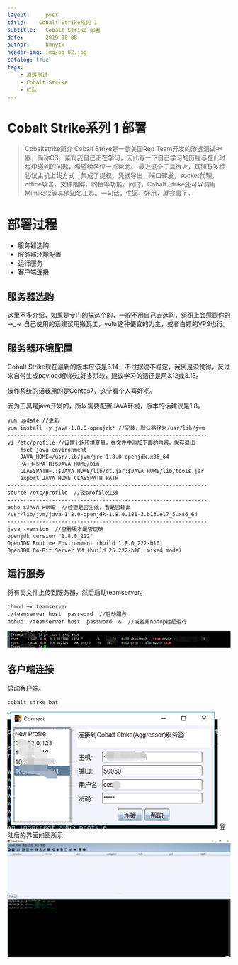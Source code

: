 ```yaml
---
layout:     post
title:    Cobalt Strike系列 1
subtitle:   Cobalt Strike 部署
date:       2019-08-08
author:     hmoytx
header-img: img/bg_02.jpg
catalog: true
tags:
    - 渗透测试
    - Cobalt Strike
    - 红队
---
```


# Cobalt Strike系列 1 部署


>Cobaltstrike简介
Cobalt Strike是一款美国Red Team开发的渗透测试神器，简称CS。菜鸡我自己正在学习，因此写一下自己学习的历程与在此过程中碰到的问题，希望给各位一点帮助。
最近这个工具很火，其拥有多种协议主机上线方式，集成了提权，凭据导出，端口转发，socket代理，office攻击，文件捆绑，钓鱼等功能。同时，Cobalt Strike还可以调用Mimikatz等其他知名工具。一句话，牛逼，好用，就完事了。

# 部署过程

- 服务器选购
- 服务器环境配置
- 运行服务
- 客户端连接

## 服务器选购
这里不多介绍，如果是专门的搞这个的，一般不用自己去选购，组织上会照顾你的→_→
自己使用的话建议用搬瓦工，vultr这种便宜的为主，或者白嫖的VPS也行。
## 服务器环境配置
Cobalt Strike现在最新的版本应该是3.14，不过据说不稳定，我倒是没觉得，反过来自带生成payload倒能过好多杀软，建议学习的话还是用3.12或3.13。

操作系统的话我用的是Centos7，这个看个人喜好吧。

因为工具是java开发的，所以需要配置JAVA环境，版本的话建议是1.8。
```shell
yum update //更新
yum install -y java-1.8.0-openjdk* //安装，默认路径为/usr/lib/jvm
---------------------------------------------------------------
vi /etc/profile //设置jdk环境变量，在文件中添加下面的内容，保存退出
    #set java environment
    JAVA_HOME=/usr/lib/jvm/jre-1.8.0-openjdk.x86_64
    PATH=$PATH:$JAVA_HOME/bin
    CLASSPATH=.:$JAVA_HOME/lib/dt.jar:$JAVA_HOME/lib/tools.jar
    export JAVA_HOME CLASSPATH PATH
---------------------------------------------------------------
source /etc/profile  //使profile生效
---------------------------------------------------------------
echo $JAVA_HOME  //检查是否生效，看是否输出
/usr/lib/jvm/java-1.8.0-openjdk-1.8.0.181-3.b13.el7_5.x86_64
---------------------------------------------------------------
java -version  //查看版本是否正确
openjdk version "1.8.0_222"
OpenJDK Runtime Environment (build 1.8.0_222-b10)
OpenJDK 64-Bit Server VM (build 25.222-b10, mixed mode)
```

## 运行服务
将有关文件上传到服务器，然后启动teamserver。
```shell
chmod +x teamserver
./teamserver host  password  //启动服务
nohup ./teamserver host  password  &  //或者用nohup挂起运行
```
![启动服务](/img/star_service.png)

## 客户端连接
启动客户端。
```shell
cobalt strke.bat
```
![客户端连接](/img/client.png)
登陆后的界面如图所示
![客户端界面](/img/client_ui.png)
